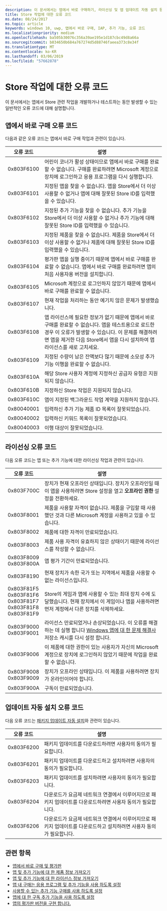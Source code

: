 ```yaml
---
description: 이 문서에서는 앱에서 바로 구매하기, 라이선싱 및 앱 업데이트 자동 설치 등 Store의 앱 및 추가 기능 작업에서 발생하는 일반적인 오류 코드에 대해 설명합니다.
title: Store 작업에 대한 오류 코드
ms.date: 08/24/2017
ms.topic: article
keywords: windows 10, uwp, 앱에서 바로 구매, IAP, 추가 기능, 오류 코드
ms.localizationpriority: medium
ms.openlocfilehash: ba505b30076c356a39ae195e1d187cbc49d8a66a
ms.sourcegitcommit: b034650b684a767274d5d88746faeea373c8e34f
ms.translationtype: MT
ms.contentlocale: ko-KR
ms.lasthandoff: 03/06/2019
ms.locfileid: "57662878"
---
```

# <a name="error-codes-for-store-operations"></a>Store 작업에 대한 오류 코드

<!-- confirm whether symbolic names are defined for app developers, or do they just handle direct error code values -->

이 문서에서는 앱에서 Store 관련 작업을 개발하거나 테스트하는 동안 발생할 수 있는 일반적인 오류 코드에 대해 설명합니다.

## <a name="in-app-purchase-error-codes"></a>앱에서 바로 구매 오류 코드

다음과 같은 오류 코드는 앱에서 바로 구매 작업과 관련이 있습니다.

|  오류 코드  |  설명  |
|--------------|---------------|
| 0x803F6100   | 어린이 코너가 활성 상태이므로 앱에서 바로 구매를 완료할 수 없습니다. 구매를 완료하려면 Microsoft 계정으로 장치에 로그인하고 응용 프로그램을 다시 실행합니다.               |
| 0x803F6101   | 지정된 앱을 찾을 수 없습니다. 앱을 Store에서 더 이상 사용할 수 없거나 앱에 대해 잘못된 Store ID를 입력했을 수 있습니다.     |
| 0x803F6102   | 지정된 추가 기능을 찾을 수 없습니다. 추가 기능을 Store에서 더 이상 사용할 수 없거나 추가 기능에 대해 잘못된 Store ID를 입력했을 수 있습니다.                                               |
| 0x803F6103   | 지정된 제품을 찾을 수 없습니다. 제품을 Store에서 더 이상 사용할 수 없거나 제품에 대해 잘못된 Store ID를 입력했을 수 있습니다.                                          |
| 0x803F6104   | 평가판 앱을 실행 중이기 때문에 앱에서 바로 구매를 완료할 수 없습니다. 앱에서 바로 구매를 완료하려면 앱의 처음 사용자용 버전을 설치합니다.               |
| 0x803F6105   | Microsoft 계정으로 로그인하지 않았기 때문에 앱에서 바로 구매를 완료할 수 없습니다.                                              |
| 0x803F6107   | 현재 작업을 처리하는 동안 예기치 않은 문제가 발생했습니다.                                             |
| 0x803F6108   | 앱 라이선스에 필요한 정보가 없기 때문에 앱에서 바로 구매를 완료할 수 없습니다. 앱을 테스트용으로 로드한 경우 이 오류가 발생할 수 있습니다. 이 문제를 해결하려면 앱을 제거한 다음 Store에서 앱을 다시 설치하여 앱 라이선스를 새로 고치세요.                                          |
| 0x803F6109   | 지정된 수량이 남은 잔액보다 많기 때문에 소모성 추가 기능 이행을 완료할 수 없습니다.        |
| 0x803F610A   | 해당 Store 사용자 계정에 지정하신 공급자 유형은 지원되지 않습니다.                                            |
| 0x803F610B   | 지정하신 Store 작업은 지원되지 않습니다.                                             |
| 0x803F610C   | 앱이 지정된 백그라운드 작업 계약을 지원하지 않습니다.                                             |
| 0x80040001   | 입력하신 추가 기능 제품 ID 목록이 잘못되었습니다.                        |
| 0x80040002   | 입력하신 키워드 목록이 잘못되었습니다.                   |
| 0x80040003   | 이행 대상이 잘못되었습니다.                       |

## <a name="licensing-error-codes"></a>라이선싱 오류 코드

다음 오류 코드는 앱 또는 추가 기능에 대한 라이선싱 작업과 관련이 있습니다.

|  오류 코드  |  설명  |
|--------------|---------------|
| 0x803F700C   | 장치가 현재 오프라인 상태입니다. 장치가 오프라인일 때 이 앱을 사용하려면 Store 설정을 열고 **오프라인 권한** 설정을 전환하세요.            |
| 0x803F8001   | 제품을 사용할 자격이 없습니다. 제품을 구입할 때 사용했던 것과 다른 Microsoft 계정을 사용하고 있을 수 있습니다.           |
| 0x803F8002   | 제품에 대한 자격이 만료되었습니다.           |
| 0x803F8003   | 제품 사용 자격이 유효하지 않은 상태이기 때문에 라이선스를 작성할 수 없습니다.   |
| 0x803F8009<br/>0x803F800A   | 앱 평가 기간이 만료되었습니다.   |
| 0x803F8190   |  현재 장치가 속한 국가 또는 지역에서 제품을 사용할 수 없는 라이선스입니다.  |
| 0x803F81F5<br/>0x803F81F6<br/>0x803F81F7<br/>0x803F81F8<br/>0x803F81F9   |  Store의 게임과 앱에 사용할 수 있는 최대 장치 수에 도달했습니다. 현재 장치에서 이 게임이나 앱을 사용하려면 먼저 계정에서 다른 장치를 삭제하세요.  |
| 0x803F9000<br/>0x803F9001    |  라이선스 만료되었거나 손상되었습니다. 이 오류를 해결 하는 데 실행 합니다 [Windows 앱에 대 한 문제 해결사](https://support.microsoft.com/help/4027498/windows-run-the-troubleshooter-for-windows-apps) 저장소 캐시를 다시 설정 합니다.     |
| 0x803F9006    |  이 제품에 대한 권한이 있는 사용자가 자신의 Microsoft 계정으로 장치에 로그인하지 않았기 때문에 작업을 완료할 수 없습니다.            |
| 0x803F9008<br/>0x803F9009    |  장치가 오프라인 상태입니다. 이 제품을 사용하려면 장치가 온라인이어야 합니다.            |
| 0x803F900A    |  구독이 만료되었습니다.            |


## <a name="self-install-update-error-codes"></a>업데이트 자동 설치 오류 코드

다음 오류 코드는 [패키지 업데이트 자동 설치](../packaging/self-install-package-updates.md)와 관련이 있습니다.

|  오류 코드  |  설명  |
|--------------|---------------|
| 0x803F6200   | 패키지 업데이트를 다운로드하려면 사용자의 동의가 필요합니다.               |
| 0x803F6201   | 패키지 업데이트를 다운로드하고 설치하려면 사용자의 동의가 필요합니다.                                                  |
| 0x803F6203   | 패키지 업데이트를 설치하려면 사용자의 동의가 필요합니다.                                         |
| 0x803F6204   | 다운로드가 요금제 네트워크 연결에서 이루어지므로 패키지 업데이트를 다운로드하려면 사용자 동의가 필요합니다.                                             |
| 0x803F6206   | 다운로드가 요금제 네트워크 연결에서 이루어지므로 패키지 업데이트를 다운로드하고 설치하려면 사용자 동의가 필요합니다.     |


## <a name="related-topics"></a>관련 항목

* [앱에서 바로 구매 및 평가판](in-app-purchases-and-trials.md)
* [앱 및 추가 기능에 대 한 제품 정보 가져오기](get-product-info-for-apps-and-add-ons.md)
* [앱 및 추가 기능에 대 한 라이선스 정보 가져오기](get-license-info-for-apps-and-add-ons.md)
* [앱 내 구매는 응용 프로그램 및 추가 기능을 사용 하도록 설정](enable-in-app-purchases-of-apps-and-add-ons.md)
* [사용할 수 있는 추가 기능 구매를 사용 하도록 설정](enable-consumable-add-on-purchases.md)
* [앱에 대 한 구독 추가 기능을 사용 하도록 설정](enable-subscription-add-ons-for-your-app.md)
* [앱의 평가판 버전을 구현 합니다.](implement-a-trial-version-of-your-app.md)
